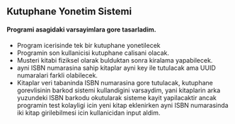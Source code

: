 ## Kutuphane Yonetim Sistemi

#### Programi asagidaki varsayimlara gore tasarladim.

* Program icerisinde tek bir kutuphane yonetilecek
* Programin son kullanicisi kutuphane calisani olacak.
* Musteri kitabi fiziksel olarak bulduktan sonra kiralama yapabilecek.
* ayni ISBN numarasina sahip kitaplar ayni key ile tutulacak ama UUID numaralari farkli olabilecek.
* Kitaplar veri tabaninda ISBN numarasina gore tutulacak, kutuphane gorevlisinin barkod sistemi kullandigini varsaydim, yani kitaplarin arka yuzundeki ISBN barkodu okutularak sisteme kayit yapilacaktir ancak programin test kolayligi icin yeni kitap eklenirken ayni ISBN numarasinda iki kitap girilebilmesi icin kullanicidan input aldim.


